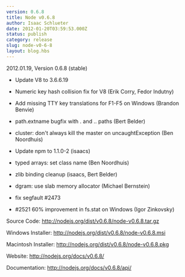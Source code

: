 ```yaml
---
version: 0.6.8
title: Node v0.6.8
author: Isaac Schlueter
date: 2012-01-20T03:59:53.000Z
status: publish
category: release
slug: node-v0-6-8
layout: blog.hbs
---
```


<p>2012.01.19, Version 0.6.8 (stable)</p>

<ul>
<li><p>Update V8 to 3.6.6.19</p></li>
<li><p>Numeric key hash collision fix for V8 (Erik Corry, Fedor Indutny)</p></li>
<li><p>Add missing TTY key translations for F1-F5 on Windows (Brandon Benvie)</p></li>
<li><p>path.extname bugfix with . and .. paths (Bert Belder)</p></li>
<li><p>cluster: don't always kill the master on uncaughtException (Ben Noordhuis)</p></li>
<li><p>Update npm to 1.1.0-2 (isaacs)</p></li>
<li><p>typed arrays: set class name (Ben Noordhuis)</p></li>
<li><p>zlib binding cleanup (isaacs, Bert Belder)</p></li>
<li><p>dgram: use slab memory allocator (Michael Bernstein)</p></li>
<li><p>fix segfault #2473</p></li>
<li><p>#2521 60% improvement in fs.stat on Windows (Igor Zinkovsky)</p></li>
</ul><p>Source Code: <a href="http://nodejs.org/dist/v0.6.8/node-v0.6.8.tar.gz">http://nodejs.org/dist/v0.6.8/node-v0.6.8.tar.gz</a></p>

<p>Windows Installer: <a href="http://nodejs.org/dist/v0.6.8/node-v0.6.8.msi">http://nodejs.org/dist/v0.6.8/node-v0.6.8.msi</a></p>

<p>Macintosh Installer: <a href="http://nodejs.org/dist/v0.6.8/node-v0.6.8.pkg">http://nodejs.org/dist/v0.6.8/node-v0.6.8.pkg</a></p>

<p>Website: <a href="http://nodejs.org/docs/v0.6.8/">http://nodejs.org/docs/v0.6.8/</a></p>

<p>Documentation: <a href="http://nodejs.org/docs/v0.6.8/api/">http://nodejs.org/docs/v0.6.8/api/</a></p>
